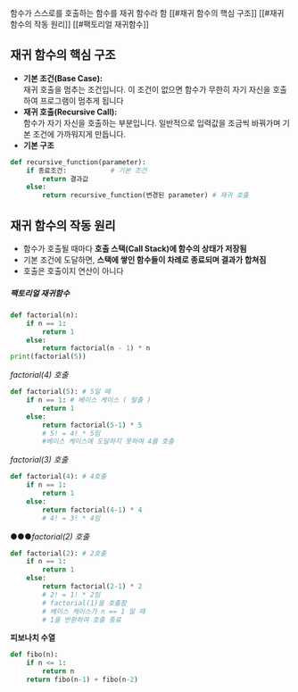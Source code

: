 함수가 스스로를 호출하는 함수를 재귀 함수라 함
[[#재귀 함수의 핵심 구조]]
[[#재귀 함수의 작동 원리]]
[[#팩토리얼 재귀함수]]

## 재귀 함수의 핵심 구조

- **기본 조건(Base Case):**  
    재귀 호출을 멈추는 조건입니다. 이 조건이 없으면 함수가 무한히 자기 자신을 호출하여 프로그램이 멈추게 됩니다
- **재귀 호출(Recursive Call):**  
    함수가 자기 자신을 호출하는 부분입니다. 일반적으로 입력값을 조금씩 바꿔가며 기본 조건에 가까워지게 만듭니다.
- **기본 구조**
```python
def recursive_function(parameter):
    if 종료조건:           # 기본 조건
        return 결과값
    else:
        return recursive_function(변경된 parameter) # 재귀 호출
```
## 재귀 함수의 작동 원리

- 함수가 호출될 때마다 **호출 스택(Call Stack)에 함수의 상태가 저장됨**
- 기본 조건에 도달하면, **스택에 쌓인 함수들이 차례로 종료되며 결과가 합쳐짐**
- 호출은 호출이지 연산이 아니다
##### 팩토리얼 재귀함수
```python 
def factorial(n): 
	if n == 1:
		return 1
	else:
		return factorial(n - 1) * n
print(factorial(5))
```
*factorial(4) 호출*
```python
def factorial(5): # 5일 때
	if n == 1: # 베이스 케이스 ( 탈출 )
		return 1
	else:
		return factorial(5-1) * 5
		# 5! = 4! * 5임
		#베이스 케이스에 도달하지 못하여 4를 호출
```
*factorial(3) 호출*
```python
def factorial(4): # 4호출
	if n == 1:
		return 1
	else:
		return factorial(4-1) * 4
		# 4! = 3! * 4임
```
●●●*factorial(2) 호출*
```python
def factorial(2): # 2호출
	if n == 1:
		return 1
	else:
		return factorial(2-1) * 2
		# 2! = 1! * 2임
		# factorial(1)을 호출함
		# 베이스 케이스가 n == 1 일 때
		# 1을 반환하여 호출 종료
```

**피보나치 수열**
```python
def fibo(n):
    if n <= 1:
        return n
    return fibo(n-1) + fibo(n-2)

```